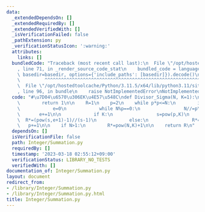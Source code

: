 ```yaml
---
data:
  _extendedDependsOn: []
  _extendedRequiredBy: []
  _extendedVerifiedWith: []
  _isVerificationFailed: false
  _pathExtension: py
  _verificationStatusIcon: ':warning:'
  attributes:
    links: []
  bundledCode: "Traceback (most recent call last):\n  File \"/opt/hostedtoolcache/Python/3.11.5/x64/lib/python3.11/site-packages/onlinejudge_verify/documentation/build.py\"\
    , line 71, in _render_source_code_stat\n    bundled_code = language.bundle(stat.path,\
    \ basedir=basedir, options={'include_paths': [basedir]}).decode()\n          \
    \         ^^^^^^^^^^^^^^^^^^^^^^^^^^^^^^^^^^^^^^^^^^^^^^^^^^^^^^^^^^^^^^^^^^^^^^^^^^^^^^^^^\n\
    \  File \"/opt/hostedtoolcache/Python/3.11.5/x64/lib/python3.11/site-packages/onlinejudge_verify/languages/python.py\"\
    , line 96, in bundle\n    raise NotImplementedError\nNotImplementedError\n"
  code: "#\u7D04\u6570\u306EK\u4E57\u548C\ndef Divisor_Sigma(N, K=1):\n    if N==1:\n\
    \        return 1\n\n    R=1\n    p=2\n    while p*p<=N:\n        if N%p==0:\n\
    \            e=0\n            while N%p==0:\n                N//=p\n         \
    \       e+=1\n\n            if K:\n                s=pow(p,K)\n              \
    \  R*=(pow(s,e+1)-1)//(s-1)\n            else:\n                R*=e+1\n     \
    \   p+=1\n\n    if N>1:\n        R*=pow(N,K)+1\n\n    return R\n"
  dependsOn: []
  isVerificationFile: false
  path: Integer/Summation.py
  requiredBy: []
  timestamp: '2023-03-18 02:55:12+09:00'
  verificationStatus: LIBRARY_NO_TESTS
  verifiedWith: []
documentation_of: Integer/Summation.py
layout: document
redirect_from:
- /library/Integer/Summation.py
- /library/Integer/Summation.py.html
title: Integer/Summation.py
---
```


